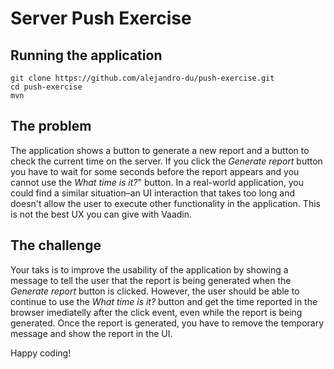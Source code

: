 # Server Push Exercise

## Running the application

```
git clone https://github.com/alejandro-du/push-exercise.git
cd push-exercise
mvn
```

## The problem

The application shows a button to generate a new report and a button to check the current time on the server. If you click the *Generate report* button you have to wait for some seconds before the report appears and you cannot use the *What time is it?*" button. In a real-world application, you could find a similar situation–an UI interaction that takes too long and doesn't allow the user to execute other functionality in the application. This is not the best UX you can give with Vaadin.

## The challenge

Your taks is to improve the usability of the application by showing a message to tell the user that the report is being generated when the *Generate report* button is clicked. However, the user should be able to continue to use the *What time is it?* button and get the time reported in the browser imediatelly after the click event, even while the report is being generated. Once the report is generated, you have to remove the temporary message and show the report in the UI.

Happy coding!
